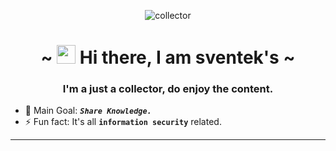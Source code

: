<p align="center">
<img src="https://user-images.githubusercontent.com/29776892/91670338-21b44100-eb25-11ea-9293-9e39741165c4.png" alt="collector" />
</p>

<h1 style="text-align:center">~ <img src="https://raw.githubusercontent.com/MartinHeinz/MartinHeinz/master/wave.gif" width="30px"> Hi there, I am sventek's ~</h1>

<h3 align="center">I'm a just a collector, do enjoy the content.</h3>

- 🥅 Main Goal: **_`Share Knowledge.`_**
- ⚡ Fun fact: It's all **`information security`** related.
---
